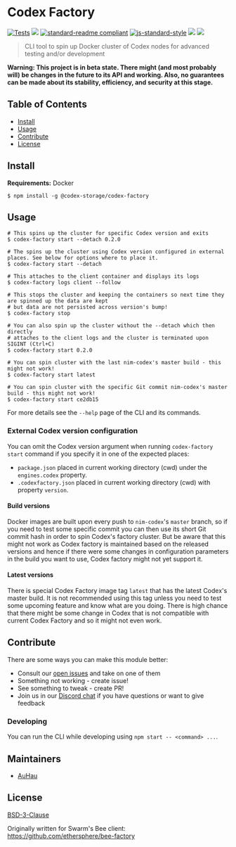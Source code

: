 # Codex Factory

[![Tests](https://github.com/codex-storage/codex-factory/actions/workflows/test.yaml/badge.svg)](https://github.com/codex-storage/codex-factory/actions/workflows/test.yaml)
[![](https://img.shields.io/badge/made%20by-Swarm-blue.svg?style=flat-square)](https://swarm.ethereum.org/)
[![standard-readme compliant](https://img.shields.io/badge/standard--readme-OK-brightgreen.svg?style=flat-square)](https://github.com/RichardLitt/standard-readme)
[![js-standard-style](https://img.shields.io/badge/code%20style-standard-brightgreen.svg?style=flat-square)](https://github.com/feross/standard)
![](https://img.shields.io/badge/npm-%3E%3D10.0.0-orange.svg?style=flat-square)
![](https://img.shields.io/badge/Node.js-%3E%3D18.0.0-orange.svg?style=flat-square)

> CLI tool to spin up Docker cluster of Codex nodes for advanced testing and/or development

**Warning: This project is in beta state. There might (and most probably will) be changes in the future to its API and working. Also, no guarantees can be made about its stability, efficiency, and security at this stage.**

## Table of Contents

- [Install](#install)
- [Usage](#usage)
- [Contribute](#contribute)
- [License](#license)

## Install

**Requirements:** Docker

```shell
$ npm install -g @codex-storage/codex-factory
```

## Usage

```shell
# This spins up the cluster for specific Codex version and exits
$ codex-factory start --detach 0.2.0

# The spins up the cluster using Codex version configured in external places. See below for options where to place it.
$ codex-factory start --detach

# This attaches to the client container and displays its logs
$ codex-factory logs client --follow

# This stops the cluster and keeping the containers so next time they are spinned up the data are kept
# but data are not persisted across version's bump!
$ codex-factory stop

# You can also spin up the cluster without the --detach which then directly
# attaches to the client logs and the cluster is terminated upon SIGINT (Ctrl+C)
$ codex-factory start 0.2.0

# You can spin cluster with the last nim-codex's master build - this might not work!
$ codex-factory start latest

# You can spin cluster with the specific Git commit nim-codex's master build - this might not work!
$ codex-factory start ce2db15
```

For more details see the `--help` page of the CLI and its commands.

### External Codex version configuration

You can omit the Codex version argument when running `codex-factory start` command if you specify it in one of the expected places:

 - `package.json` placed in current working directory (cwd) under the `engines.codex` property.
 - `.codexfactory.json` placed in current working directory (cwd) with property `version`.

#### Build versions

Docker images are built upon every push to `nim-codex`'s `master` branch, so if you need to test some specific commit
you can then use its short Git commit hash in order to spin Codex's factory cluster. But be aware that this might not
work as Codex factory is maintained based on the released versions and hence if there were some changes in configuration
parameters in the build you want to use, Codex factory might not yet support it.

#### Latest versions

There is special Codex Factory image tag `latest` that has the latest Codex's master build.
It is not recommended using this tag unless you need to test some upcoming feature and know what are you doing.
There is high chance that there might be some change in Codex that is not compatible with current Codex Factory and so it might not even work.

## Contribute

There are some ways you can make this module better:

- Consult our [open issues](https://github.com/codex-storage/codex-factory/issues) and take on one of them
- Something not working - create issue!
- See something to tweak - create PR!
- Join us in our [Discord chat](https://discord.gg/codex-storage)  if you have questions or want to give feedback

### Developing

You can run the CLI while developing using `npm start -- <command> ...`.

## Maintainers

- [AuHau](https://github.com/auhau)

## License

[BSD-3-Clause](./LICENSE)

Originally written for Swarm's Bee client: https://github.com/ethersphere/bee-factory
